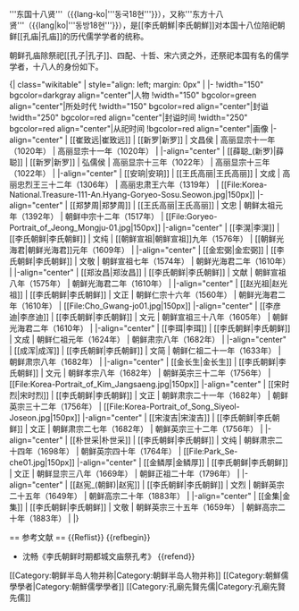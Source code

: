 '''东国十八贤'''（{{lang-ko|'''동국18현'''}}），又称'''东方十八贤'''（{{lang|ko|'''동방18현'''}}），是[[李氏朝鮮|李氏朝鮮]]对本国十八位陪祀朝鲜[[孔庙|孔庙]]的历代儒学学者的统称。

朝鲜孔庙除祭祀[[孔子|孔子]]、四配、十哲、宋六贤之外，还祭祀本国有名的儒学学者，十八人的身份如下。


{| class="wikitable" | style="align: left; margin: 0px" |
|-
!width="150" bgcolor=darkgray align="center"|人物
!width="150" bgcolor=green align="center"|所处时代
!width="150" bgcolor=red align="center"|封谥
!width="250" bgcolor=red align="center"|封谥时间
!width="250" bgcolor=red align="center"|从祀时间
!bgcolor=red align="center"|画像
|-align="center"
| [[崔致远|崔致远]]
| [[新罗|新罗]] 
| 文昌侯
| 高丽显宗十一年（1020年）
| 高丽显宗十一年（1020年）
| 
|-align="center"
| [[薛聪_(新罗)|薛聪]]
| [[新罗|新罗]]
| 弘儒侯
| 高丽显宗十三年（1022年）
| 高丽显宗十三年（1022年）
| 
|-align="center"
| [[安珦|安珦]]
| [[王氏高丽|王氏高丽]]
| 文成
| 高丽忠烈王三十二年（1306年）
| 高丽忠肃王六年（1319年）
| [[File:Korea-National.Treasure-111-An.Hyang-Goryeo-Sosu.Seowon.jpg|150px]]
|-align="center"
| [[郑梦周|郑梦周]]
| [[王氏高丽|王氏高丽]]
| 文忠
| 朝鲜太祖元年（1392年）
| 朝鲜中宗十二年（1517年）
| [[File:Goryeo-Portrait_of_Jeong_Mongju-01.jpg|150px]]
|-align="center"
| [[李滉|李滉]]
| [[李氏朝鲜|李氏朝鲜]]
| 文纯
| [[朝鲜宣祖|朝鲜宣祖]]九年（1576年）
| [[朝鲜光海君|朝鲜光海君]]元年（1609年）
| 
|-align="center"
| [[金宏弼|金宏弼]]
| [[李氏朝鲜|李氏朝鲜]]
| 文敬
| 朝鲜宣祖七年（1574年）
| 朝鲜光海君二年（1610年）
| 
|-align="center"
| [[郑汝昌|郑汝昌]]
| [[李氏朝鲜|李氏朝鲜]]
| 文献
| 朝鲜宣祖八年（1575年）
| 朝鲜光海君二年（1610年）
| 
|-align="center"
| [[赵光祖|赵光祖]]
| [[李氏朝鲜|李氏朝鲜]]
| 文正
| 朝鲜仁宗十六年（1560年）
| 朝鲜光海君二年（1610年）
| [[File:Cho_Gwang-jo01.jpg|150px]]
|-align="center"
| [[李彦迪|李彦迪]]
| [[李氏朝鲜|李氏朝鲜]]
| 文元
| 朝鲜宣祖三十八年（1605年）
| 朝鲜光海君二年（1610年）
| 
|-align="center"
| [[李珥|李珥]]
| [[李氏朝鲜|李氏朝鲜]]
| 文成
| 朝鲜仁祖元年（1624年）
| 朝鲜肃宗八年（1682年）
| 
|-align="center"
| [[成浑|成浑]]
| [[李氏朝鲜|李氏朝鲜]]
| 文简
| 朝鲜仁祖二十一年（1633年）
| 朝鲜肃宗八年（1682年）
| 
|-align="center"
| [[金长生|金长生]]
| [[李氏朝鲜|李氏朝鲜]]
| 文元
| 朝鲜孝宗八年（1682年）
| 朝鲜英宗三十二年（1756年）
| [[File:Korea-Portrait_of_Kim_Jangsaeng.jpg|150px]]
|-align="center"
| [[宋时烈|宋时烈]]
| [[李氏朝鲜|李氏朝鲜]]
| 文正
| 朝鲜肃宗二十一年（1682年）
| 朝鲜英宗三十二年（1756年）
| [[File:Korea-Portrait_of_Song_Siyeol-Joseon.jpg|150px]]
|-align="center"
| [[宋浚吉|宋浚吉]]
| [[李氏朝鲜|李氏朝鲜]]
| 文正
| 朝鲜肃宗二七年（1682年）
| 朝鲜英宗三十二年（1756年）
| 
|-align="center"
| [[朴世采|朴世采]]
| [[李氏朝鲜|李氏朝鲜]]
| 文纯
| 朝鲜肃宗二十四年（1698年）
| 朝鲜英宗四十年（1764年）
| [[File:Park_Se-che01.jpg|150px]]
|-align="center"
| [[金鳞厚|金鳞厚]]
| [[李氏朝鲜|李氏朝鲜]]
| 文正
| 朝鲜显宗三八年（1669年）
| 朝鲜正祖二十年（1796年）
| 
|-align="center"
| [[赵宪_(朝鲜)|赵宪]]
| [[李氏朝鲜|李氏朝鲜]]
| 文烈
| 朝鲜英宗二十五年（1649年）
| 朝鲜高宗二十年（1883年）
| 
|-align="center"
| [[金集|金集]]
| [[李氏朝鲜|李氏朝鲜]]
| 文敬
| 朝鲜英宗三十五年（1659年）
| 朝鲜高宗二十年（1883年）
| 
|}

== 参考文献 ==
{{Reflist}}
{{refbegin}}
* 沈畅《李氏朝鲜时期都城文庙祭孔考》
{{refend}}

[[Category:朝鲜半岛人物并称|Category:朝鲜半岛人物并称]]
[[Category:朝鮮儒學學者|Category:朝鮮儒學學者]]
[[Category:孔廟先賢先儒|Category:孔廟先賢先儒]]
